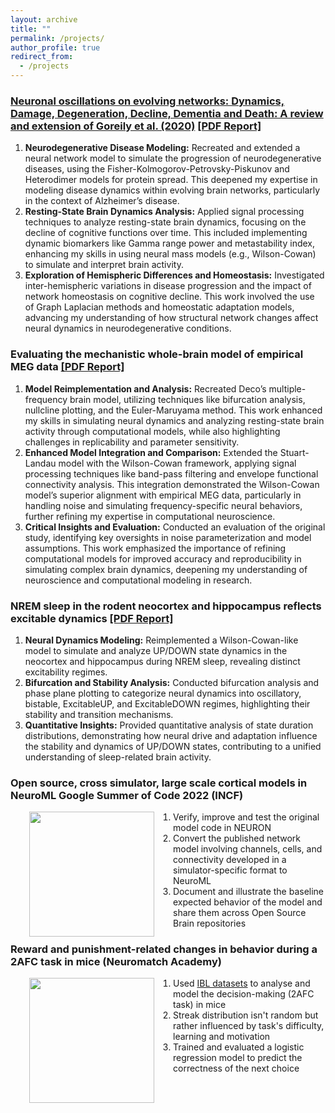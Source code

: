 ```yaml
---
layout: archive
title: ""
permalink: /projects/
author_profile: true
redirect_from:
  - /projects
---
```


### [Neuronal oscillations on evolving networks: Dynamics, Damage, Degeneration, Decline, Dementia and Death: A review and extension of Goreily et al. (2020)](https://github.com/shayanshafquat/PBM2/tree/main) [[PDF Report]](../files/PBM_2.pdf)
1. **Neurodegenerative Disease Modeling:** Recreated and extended a neural network model to simulate the progression of neurodegenerative diseases, using the Fisher-Kolmogorov-Petrovsky-Piskunov and Heterodimer models for protein spread. This deepened my expertise in modeling disease dynamics within evolving brain networks, particularly in the context of Alzheimer’s disease.
2. **Resting-State Brain Dynamics Analysis:** Applied signal processing techniques to analyze resting-state brain dynamics, focusing on the decline of cognitive functions over time. This included implementing dynamic biomarkers like Gamma range power and metastability index, enhancing my skills in using neural mass models (e.g., Wilson-Cowan) to simulate and interpret brain activity.
3. **Exploration of Hemispheric Differences and Homeostasis:** Investigated inter-hemispheric variations in disease progression and the impact of network homeostasis on cognitive decline. This work involved the use of Graph Laplacian methods and homeostatic adaptation models, advancing my understanding of how structural network changes affect neural dynamics in neurodegenerative conditions.

### Evaluating the mechanistic whole-brain model of empirical MEG data [[PDF Report]](../files/pbm_1.pdf)
1. **Model Reimplementation and Analysis:** Recreated Deco’s multiple-frequency brain model, utilizing techniques like bifurcation analysis, nullcline plotting, and the Euler-Maruyama method. This work enhanced my skills in simulating neural dynamics and analyzing resting-state brain activity through computational models, while also highlighting challenges in replicability and parameter sensitivity.
2. **Enhanced Model Integration and Comparison:** Extended the Stuart-Landau model with the Wilson-Cowan framework, applying signal processing techniques like band-pass filtering and envelope functional connectivity analysis. This integration demonstrated the Wilson-Cowan model’s superior alignment with empirical MEG data, particularly in handling noise and simulating frequency-specific neural behaviors, further refining my expertise in computational neuroscience.
3. **Critical Insights and Evaluation:** Conducted an evaluation of the original study, identifying key oversights in noise parameterization and model assumptions. This work emphasized the importance of refining computational models for improved accuracy and reproducibility in simulating complex brain dynamics, deepening my understanding of neuroscience and computational modeling in research.

### NREM sleep in the rodent neocortex and hippocampus reflects excitable dynamics [[PDF Report]](../files/poster_pbm.pdf)

1. **Neural Dynamics Modeling:** Reimplemented a Wilson-Cowan-like model to simulate and analyze UP/DOWN state dynamics in the neocortex and hippocampus during NREM sleep, revealing distinct excitability regimes.
2. **Bifurcation and Stability Analysis:** Conducted bifurcation analysis and phase plane plotting to categorize neural dynamics into oscillatory, bistable, ExcitableUP, and ExcitableDOWN regimes, highlighting their stability and transition mechanisms.
3. **Quantitative Insights:** Provided quantitative analysis of state duration distributions, demonstrating how neural drive and adaptation influence the stability and dynamics of UP/DOWN states, contributing to a unified understanding of sleep-related brain activity.

### Open source, cross simulator, large scale cortical models in NeuroML  Google Summer of Code 2022 (INCF)

<img style="float: left;" src="/images/gsoc_logo.png" width="200" height="200" hspace="30">

1. Verify, improve and test the original model code in NEURON
2. Convert the published network model involving channels, cells, and connectivity developed in a simulator-specific format to NeuroML
3. Document and illustrate the baseline expected behavior of the model and share them across Open Source Brain repositories

### Reward and punishment-related changes in behavior during a 2AFC task in mice (Neuromatch Academy)

<img style="float: left;" src="/images/rrs.png" width="200" height="200" hspace="30">

1. Used [IBL datasets](data.internationalbrainlab.org) to analyse and model the decision-making (2AFC task) in mice
2. Streak distribution isn't random but rather influenced by task's difficulty, learning and motivation
3. Trained and evaluated a logistic regression model to predict the correctness of the next choice
